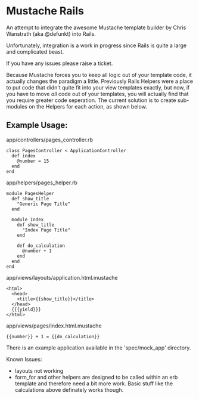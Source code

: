Mustache Rails
=========

An attempt to integrate the awesome Mustache template builder by Chris Wanstrath (aka @defunkt) into Rails.

Unfortunately, integration is a work in progress since Rails is quite a large and complicated beast.

If you have any issues please raise a ticket.

Because Mustache forces you to keep all logic out of your template code, it actually changes the paradigm a little. Previously Rails Helpers were a place to put code that didn't quite fit into your view templates exactly, but now, if you have to move _all_ code out of your templates, you will actually find that you require greater code seperation. The current solution is to create sub-modules on the Helpers for each action, as shown below.

Example Usage:
------

app/controllers/pages_controller.rb

    class PagesController < ApplicationController
      def index
        @number = 15
      end
    end
    
app/helpers/pages_helper.rb

    module PagesHelper
      def show_title
        "Generic Page Title"
      end
  
      module Index
        def show_title
          "Index Page Title"
        end
        
        def do_calculation
          @number + 1
        end
      end
    end

app/views/layouts/application.html.mustache

    <html>
      <head>
        <title>{{show_title}}</title>
      </head>
      {{{yield}}}
    </html>

app/views/pages/index.html.mustache

    {{number}} + 1 = {{do_calculation}}


There is an example application available in the 'spec/mock_app' directory.

Known Issues:

- layouts not working
- form_for and other helpers are designed to be called within an erb template and therefore need a bit more work. Basic stuff like the calculations above definately works though.

